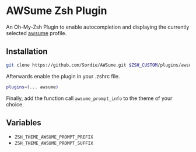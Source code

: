 # AWSume Zsh Plugin
An Oh-My-Zsh Plugin to enable autocompletion and displaying the currently selected [awsume](https://github.com/trek10inc/awsume) profile.

## Installation
```sh
git clone https://github.com/Sordie/AWSume.git $ZSH_CUSTOM/plugins/awsume/
```

Afterwards enable the plugin in your .zshrc file.
```sh
plugins=(... awsume)
```

Finally, add the function call `awsume_prompt_info` to the theme of your choice.

## Variables
- `ZSH_THEME_AWSUME_PROMPT_PREFIX`
- `ZSH_THEME_AWSUME_PROMPT_SUFFIX`
